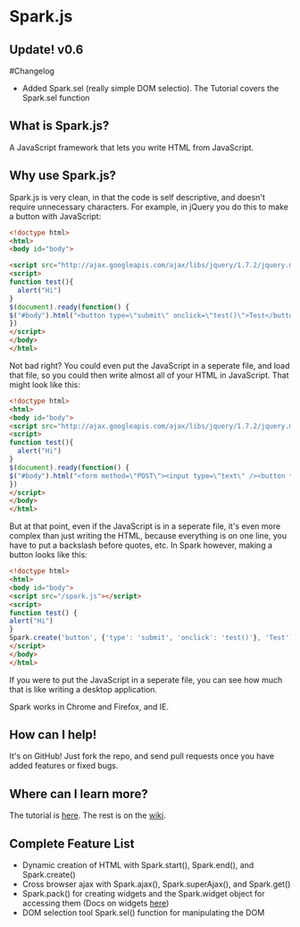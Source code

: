 # Spark.js

## Update! v0.6
#Changelog
* Added Spark.sel (really simple DOM selectio). The Tutorial covers the Spark.sel function

## What is Spark.js?
A JavaScript framework that lets you write HTML from JavaScript.

## Why use Spark.js?

Spark.js is very clean, in that the code is self descriptive, and doesn't require unnecessary characters. For example, in jQuery you do this to make a button with JavaScript:
```HTML
<!doctype html>
<html>
<body id="body">

<script src="http://ajax.googleapis.com/ajax/libs/jquery/1.7.2/jquery.min.js"></script>
<script>
function test(){
  alert("Hi")
}
$(document).ready(function() {
$("#body").html("<button type=\"submit\" onclick=\"test()\">Test</button>")
})
</script>
</body>
</html>
```

Not bad right? You could even put the JavaScript in a seperate file, and load that file, so you could then write almost all of your HTML in JavaScript. That might look like this:
```HTML
<!doctype html>
<html>
<body id="body">
<script src="http://ajax.googleapis.com/ajax/libs/jquery/1.7.2/jquery.min.js"></script>
<script>
function test(){
  alert("Hi")
}
$(document).ready(function() {
$("#body").html("<form method=\"POST\"><input type=\"text\" /><button type=\"submit\">Submit</button>")
})
</script>
</body>
</html>
```
But at that point, even if the JavaScript is in a seperate file, it's even more complex than just writing the HTML, because everything is on one line, 
you have to put a backslash before quotes, etc. In Spark however, making a button looks like this:
```HTML
<!doctype html>
<html>
<body id="body">
<script src="/spark.js"></script>
<script>
function test() {
alert("Hi")
}
Spark.create('button', {'type': 'submit', 'onclick': 'test()'}, 'Test')
</script>
</body>
</html>
```
If you were to put the JavaScript in a seperate file, you can see how much that is like writing a desktop application.

Spark works in Chrome and Firefox, and IE.


## How can I help!

It's on GitHub! Just fork the repo, and send pull requests once you have added features or fixed bugs.

## Where can I learn more?
The tutorial is [here](https://github.com/PyScripter255/Spark/wiki/tutorial). The rest is on the [wiki](https://github.com/PyScripter255/Spark/wiki).

## Complete Feature List
* Dynamic creation of HTML with Spark.start(), Spark.end(), and Spark.create()
* Cross browser ajax with Spark.ajax(), Spark.superAjax(), and Spark.get()
* Spark.pack() for creating widgets and the Spark.widget object for accessing them (Docs on widgets [here](https://github.com/PyScripter255/Spark/wiki/Making-Widgets))
* DOM selection tool Spark.sel() function for manipulating the DOM